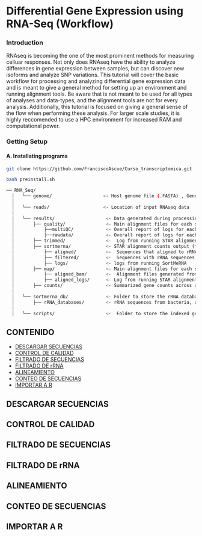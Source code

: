 Differential Gene Expression using RNA-Seq (Workflow)
================

### Introduction

RNAseq is becoming the one of the most prominent methods for measuring celluar responses. Not only does RNAseq have the ability to analyze differences in gene expression between samples, but can discover new isoforms and analyze SNP variations. This tutorial will cover the basic workflow for processing and analyzing differential gene expression data and is meant to give a general method for setting up an environment and running alignment tools. Be aware that is not meant to be used for all types of analyses and data-types, and the alignment tools are not for every analysis. Additionally, this tutorial is focused on giving a general sense of the flow when performing these analysis. For larger scale studies, it is highly reccomended to use a HPC environment for increased RAM and computational power.

### Getting Setup

#### A. Installating programs


``` bash
git clone https://github.com/FranciscoAscue/Curso_transcriptomica.git

bash preinstall.sh
```


``` bash
── RNA_Seq/
  │   └── genome/                   <- Host genome file (.FASTA) , Genome annotation file (.GTF/.GFF)
  │  
  │   └── reads/                    <- Location of input RNAseq data
  │  
  │   └── results/                   <- Data generated during processing steps
  │       ├── quality/               <- Main alignment files for each sample
  │           ├──multiQC/            <- Overall report of logs for each step
  │           ├──rawdata/            <- Overall report of logs for each step
  │       ├── trimmed/               <-  Log from running STAR alignment step
  │       ├── sortmerna/             <- STAR alignment counts output (for comparison with featureCounts)
  │           ├── aligned/           <-  Sequences that aligned to rRNA databases (rRNA contaminated)
  │           ├── filtered/          <-  Sequences with rRNA sequences removed  (rRNA-free)
  │           ├── logs/              <- logs from running SortMeRNA
  │       ├── map/                   <- Main alignment files for each sample
  │           ├── aligned_bam/       <-  Alignment files generated from STAR (.BAM)
  │           ├── aligned_logs/      <- Log from running STAR alignment step
  │       ├── counts/                <- Summarized gene counts across all samples
  │  
  │   └── sortmerna_db/              <- Folder to store the rRNA databases for SortMeRNA
  │       ├── rRNA_databases/        <- rRNA sequences from bacteria, archea and eukaryotes
  │  
  │   └── scripts/                   <-  Folder to store the indexed genome files from STAR 
```

## CONTENIDO

- [DESCARGAR SECUENCIAS](#descargar-secuencias)
- [CONTROL DE CALIDAD](#control-de-calidad)
- [FILTRADO DE SECUENCIAS](#filtrado-de-secuencias)
- [FILTRADO DE rRNA](#filtrado-de-rrna)
- [ALINEAMIENTO](#alineamiento)
- [CONTEO DE SECUENCIAS](#conteo-de-secuencias)
- [IMPORTAR A R](#importar-a-r)

## DESCARGAR SECUENCIAS

## CONTROL DE CALIDAD
    
## FILTRADO DE SECUENCIAS

## FILTRADO DE rRNA

## ALINEAMIENTO

## CONTEO DE SECUENCIAS

## IMPORTAR A R


